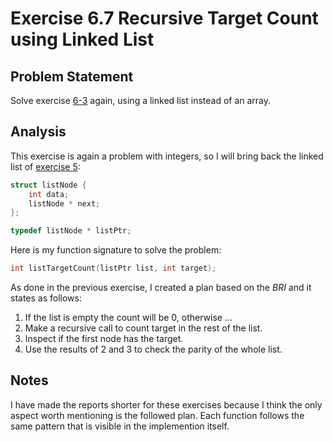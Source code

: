 # Exercise 6.7 Recursive Target Count using Linked List

## Problem Statement

Solve exercise [6-3][6-3] again, using a linked list instead of an array.

## Analysis

This exercise is again a problem with integers, so I will bring back the linked
list of [exercise 5][6-5]:

```cpp
struct listNode {
    int data;
    listNode * next;
};

typedef listNode * listPtr;
```

Here is my function signature to solve the problem:

```cpp
int listTargetCount(listPtr list, int target);
```

<!-- BRI plan -->
As done in the previous exercise, I created a plan based on the *BRI* and it
states as follows:

1. If the list is empty the count will be 0, otherwise ...
2. Make a recursive call to count target in the rest of the list.
3. Inspect if the first node has the target.
4. Use the results of 2 and 3 to check the parity of the whole list.

## Notes

I have made the reports shorter for these exercises because I think the only
aspect worth mentioning is the followed plan. Each function follows the same
pattern that is visible in the implemention itself.

<!-- Links -->
[6-3]:(http://github.com/SanzCeb/think-like-a-programmer/tree/main/exercises/ch06/03)
[6-5]:(http://github.com/SanzCeb/think-like-a-programmer/tree/main/exercises/ch06/05)
